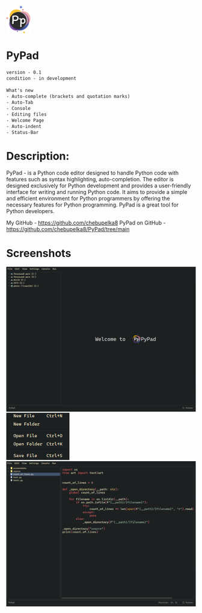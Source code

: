 ![Alt text](/source/gui/icons/main_icon_1.png)


# PyPad
    version - 0.1 
    condition - in development

    What's new
    - Auto-complete (brackets and quotation marks)
    - Auto-Tab
    - Console
    - Editing files
    - Welcome Page
    - Auto-indent
    - Status-Bar

# Description:
PyPad - is a Python code editor designed to handle Python code with features such as syntax highlighting, auto-completion. The editor is designed exclusively for Python development and provides a user-friendly interface for writing and running Python code. It aims to provide a simple and efficient environment for Python programmers by offering the necessary features for Python programming. PyPad is a great tool for Python developers.


My GitHub - https://github.com/chebupelka8
PyPad on GitHub - https://github.com/chebupelka8/PyPad/tree/main


# Screenshots
![Alt text](/screenshots/0.png)
![Alt text](/screenshots/1.png)
![Alt text](/screenshots/2.png)
